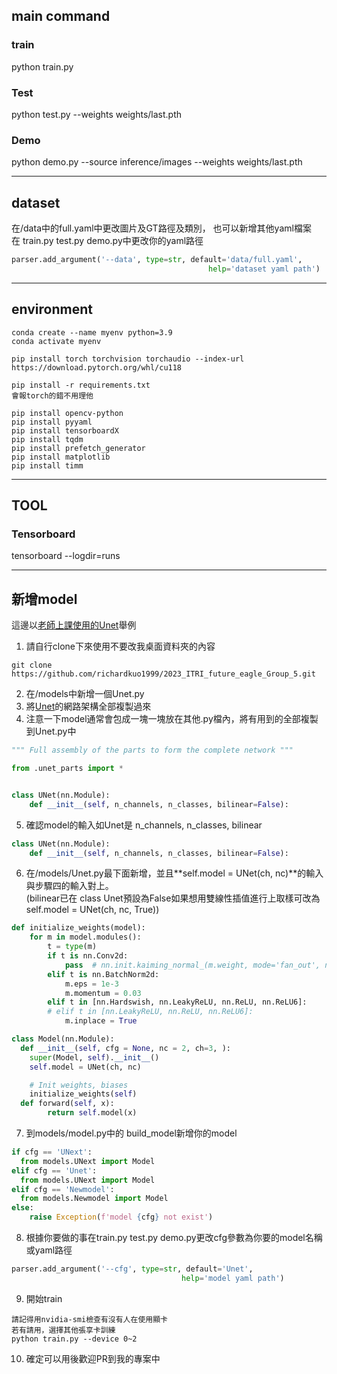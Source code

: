 ## main command

### train
python train.py

### Test
python test.py --weights weights/last.pth

### Demo 

python demo.py --source inference/images --weights weights/last.pth

----------------------------------------------------------------

## dataset 
在/data中的full.yaml中更改圖片及GT路徑及類別，
也可以新增其他yaml檔案<br>
在 train.py test.py demo.py中更改你的yaml路徑
```python
parser.add_argument('--data', type=str, default='data/full.yaml', 
                                            help='dataset yaml path')
```
----------------------------------------------------------------
## environment
```
conda create --name myenv python=3.9
conda activate myenv

pip install torch torchvision torchaudio --index-url https://download.pytorch.org/whl/cu118

pip install -r requirements.txt
會報torch的錯不用理他

pip install opencv-python
pip install pyyaml
pip install tensorboardX
pip install tqdm
pip install prefetch_generator
pip install matplotlib
pip install timm
```

---------------
## TOOL
### Tensorboard
tensorboard --logdir=runs


---------------

## 新增model

這邊以<a href="https://github.com/milesial/Pytorch-UNet">老師上課使用的Unet</a>舉例

1. 請自行clone下來使用不要改我桌面資料夾的內容
```
git clone https://github.com/richardkuo1999/2023_ITRI_future_eagle_Group_5.git
```
2. 在/models中新增一個Unet.py
3. 將<a href="https://github.com/milesial/Pytorch-UNet/blob/master/unet/unet_model.py">Unet</a>的網路架構全部複製過來
4. 注意一下model通常會包成一塊一塊放在其他.py檔內，將有用到的全部複製到Unet.py中

```python
""" Full assembly of the parts to form the complete network """

from .unet_parts import *


class UNet(nn.Module):
    def __init__(self, n_channels, n_classes, bilinear=False):
```

5. 確認model的輸入如Unet是 n_channels, n_classes, bilinear

```python
class UNet(nn.Module):
    def __init__(self, n_channels, n_classes, bilinear=False):
```

6. 在/models/Unet.py最下面新增，並且**self.model = UNet(ch, nc)**的輸入與步驟四的輸入對上。</br>
(bilinear已在 class Unet預設為False如果想用雙線性插值進行上取樣可改為self.model = UNet(ch, nc, True))

```python
def initialize_weights(model):
    for m in model.modules():
        t = type(m)
        if t is nn.Conv2d:
            pass  # nn.init.kaiming_normal_(m.weight, mode='fan_out', nonlinearity='relu')
        elif t is nn.BatchNorm2d:
            m.eps = 1e-3
            m.momentum = 0.03
        elif t in [nn.Hardswish, nn.LeakyReLU, nn.ReLU, nn.ReLU6]:
        # elif t in [nn.LeakyReLU, nn.ReLU, nn.ReLU6]:
            m.inplace = True

class Model(nn.Module):
  def __init__(self, cfg = None, nc = 2, ch=3, ):
    super(Model, self).__init__()
    self.model = UNet(ch, nc)

    # Init weights, biases
    initialize_weights(self)
  def forward(self, x):
        return self.model(x)
  ```

7. 到models/model.py中的 build_model新增你的model

```python
if cfg == 'UNext':
  from models.UNext import Model
elif cfg == 'Unet':
  from models.UNext import Model
elif cfg == 'Newmodel':
  from models.Newmodel import Model
else:
    raise Exception(f'model {cfg} not exist')
```

8. 根據你要做的事在train.py test.py demo.py更改cfg參數為你要的model名稱或yaml路徑

```python
parser.add_argument('--cfg', type=str, default='Unet', 
                                      help='model yaml path')
```

9. 開始train

```
請記得用nvidia-smi檢查有沒有人在使用顯卡
若有請用，選擇其他張享卡訓練
python train.py --device 0~2
```

10. 確定可以用後歡迎PR到我的專案中
